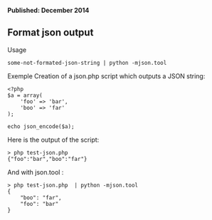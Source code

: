 <b>Published: December 2014</b>

## Format json output

Usage

	some-not-formated-json-string | python -mjson.tool

Exemple
Creation of a json.php script which outputs a JSON string:

	<?php
	$a = array(
		'foo' => 'bar',
		'boo' => 'far'
	);

	echo json_encode($a);

Here is the output of the script:

	> php test-json.php
	{"foo":"bar","boo":"far"}

And with json.tool :

	> php test-json.php  | python -mjson.tool
	{
		"boo": "far",
		"foo": "bar"
	}
